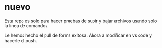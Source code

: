 # nuevo
Esta repo es solo para hacer pruebas de subir y bajar archivos usando solo la línea de comandos.

Le hemos hecho el pull de forma exitosa. Ahora a modificar en vs code y hacerle el push.
